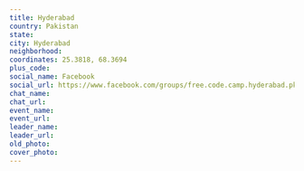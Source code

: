 ```yaml
---
title: Hyderabad
country: Pakistan
state: 
city: Hyderabad
neighborhood: 
coordinates: 25.3818, 68.3694
plus_code:
social_name: Facebook
social_url: https://www.facebook.com/groups/free.code.camp.hyderabad.pk
chat_name:
chat_url:
event_name:
event_url:
leader_name:
leader_url:
old_photo: 
cover_photo:
---
```

